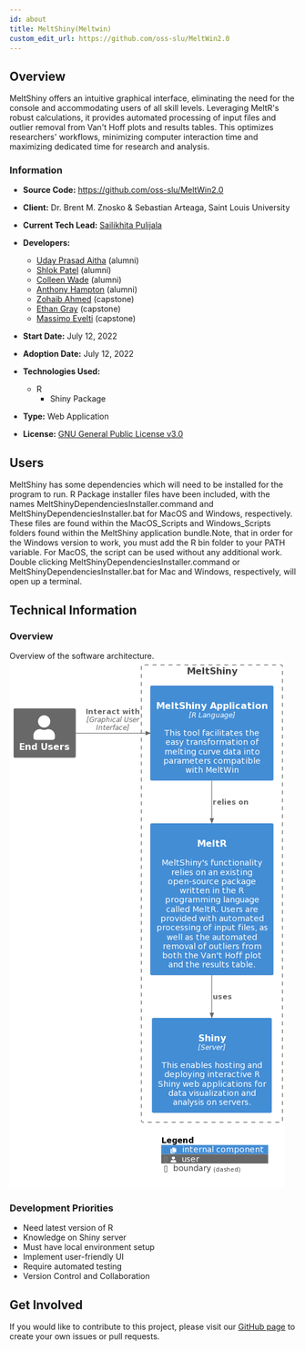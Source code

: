 ```yaml
---
id: about
title: MeltShiny(Meltwin)
custom_edit_url: https://github.com/oss-slu/MeltWin2.0
---
```


## Overview

MeltShiny offers an intuitive graphical interface, eliminating the need for the console and accommodating users of all skill levels. Leveraging MeltR's robust calculations, it provides automated processing of input files and outlier removal from Van't Hoff plots and results tables. This optimizes researchers' workflows, minimizing computer interaction time and maximizing dedicated time for research and analysis.

### Information

- **Source Code:** <https://github.com/oss-slu/MeltWin2.0>
- **Client:** Dr. Brent M. Znosko & Sebastian Arteaga, Saint Louis University
- **Current Tech Lead:** [Sailikhita Pulijala](https://github.com/LikhitaPulijala)
- **Developers:**

  - [Uday Prasad Aitha](https://github.com/aithaprasad) (alumni)
  - [Shlok Patel](https://github.com/shlokpat6) (alumni)
  - [Colleen Wade](https://github.com/cwade6) (alumni)
  - [Anthony Hampton](https://github.com/adhampton110) (alumni)
  - [Zohaib Ahmed](https://github.com/zohaib-a-ahmed) (capstone)
  - [Ethan Gray](https://github.com/ethan-gray-01) (capstone)
  - [Massimo Evelti](https://github.com/Massi-Papi) (capstone)

- **Start Date:** July 12, 2022
- **Adoption Date:** July 12, 2022
- **Technologies Used:**
  - R
    - Shiny Package
- **Type:** Web Application
- **License:** [GNU General Public License v3.0](https://opensource.org/license/gpl-3-0/)

## Users

MeltShiny has some dependencies which will need to be installed for the program to run. R Package installer files have been included, with the names MeltShinyDependenciesInstaller.command and MeltShinyDependenciesInstaller.bat for MacOS and Windows, respectively. These files are found within the MacOS_Scripts and Windows_Scripts folders found within the MeltShiny application bundle.Note, that in order for the Windows version to work, you must add the R bin folder to your PATH variable. For MacOS, the script can be used without any additional work. Double clicking MeltShinyDependenciesInstaller.command or MeltShinyDependenciesInstaller.bat for Mac and Windows, respectively, will open up a terminal. 

## Technical Information

### Overview

Overview of the software architecture.
![Software Architecture](architecture.png)

### Development Priorities

- Need latest version of R
- Knowledge on Shiny server
- Must have local environment setup
- Implement user-friendly UI
- Require automated testing
- Version Control and Collaboration

## Get Involved

If you would like to contribute to this project, please visit our [GitHub page](https://github.com/oss-slu/MeltWin2.0) to create your own issues or pull requests.
